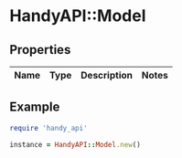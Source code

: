 # HandyAPI::Model

## Properties

| Name | Type | Description | Notes |
| ---- | ---- | ----------- | ----- |

## Example

```ruby
require 'handy_api'

instance = HandyAPI::Model.new()
```

